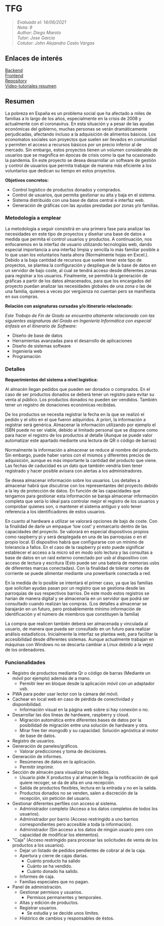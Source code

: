 # TFG
> *Evaluado el: 14/06/2021*  
> *Nota: 9*  
> *Author: Diego Maroto*  
> *Tutor: Jose García*  
> *Cotutor: John Alejandro Casto Vargas*  

## Enlaces de interés

[Backend](https://economato-social-api.herokuapp.com)  
[Frontend](https://economato-social.herokuapp.com)  
[Repository](https://github.com/DiegoMGar/TFG)  
[Video-tutoriales resumen](https://drive.google.com/drive/folders/1pv-6iishQkM29StiSHUyY74lWEVx0t6q)  

## Resumen

La pobreza en España es un problema social que ha afectado a miles de familias a lo largo de los años, especialmente en la crisis de 2008 y actualmente con el coronavirus. En esta situación y a pesar de las ayudas económicas del gobierno, muchas personas se verán dramáticamente perjudicadas, afectando incluso a la adquisición de alimentos básicos.
Los economatos sociales son proyectos que suelen ser llevados en comunidad y permiten el acceso a recursos básicos por un precio inferior al de mercado. Sin embargo, estos proyectos tienen un volumen considerable de usuarios que se magnifica en épocas de crisis como la que ha ocasionado la pandemia.
En este proyecto se desea desarrollar un software de gestión y control de usuarios que permita trabajar de manera más eficiente a los voluntarios que dedican su tiempo en estos proyectos.  

**Objetivos concretos:**  
- Control logístico de productos donados y comprados.
- Control de usuarios, que permita gestionar su alta y baja en el sistema.
- Sistema distribuido con una base de datos central e interfaz web.
- Generación de gráficas con las ayudas prestadas por zonas y/o familias.

### Metodología a emplear

La metodología a seguir consistirá en una primera fase para analizar las necesidades en este tipo de proyectos y diseñar una base de datos a medida que permita el control usuarios y productos. A continuación, nos enfocaremos en la interfaz de usuario utilizando tecnologías web, dando especial importancia a una interfaz limpia y sencilla lo más familiar posible a lo que usan los voluntarios hasta ahora (Normalmente hojas en Excel.). Debido a la baja cantidad de recursos que suelen tener este tipo de proyectos, se plantea la configuración y despliegue de la base de datos en un servidor de bajo coste, al cual se tendrá acceso desde diferentes zonas para registrar a los usuarios. Finalmente, se permitirá la generación de gráficas a partir de los datos almacenados, para que los encargados del proyecto puedan analizar las necesidades globales de una zona o las de una familia, quienes a veces por vergüenza no cuentan pero se manifiesta en sus compras.

**Relación con asignaturas cursadas y/o itinerario relacionado:**

*Este Trabajo de Fin de Grado se encuentra altamente relacionado con las siguientes asignaturas del Grado en Ingeniería Informática con especial énfasis en el itinerario de Software:*
 
- Diseño de base de datos
- Herramientas avanzadas para el desarrollo de aplicaciones
- Diseño de sistemas software
- Ingeniería web
- Programación

### Detalles

**Requerimientos del sistema a nivel logística:**

Al almacén llegan pedidos que pueden ser donados o comprados. En el caso de ser productos donados se deberá tener un registro para evitar su venta al público. Los productos donados no pueden ser vendidos. También tener un registro de donaciones económicas recibidas.

De los productos se necesita registrar la fecha en la que se realizó el pedido y el sitio en el que fueron adquiridos. A priori, la información a registrar será genérica. Almacenar la información utilizando por ejemplo el ISBN puede no ser viable, debido al limitado personal que se dispone como para hacer el registro de los productos al detalle (Aunque se puede valor automatizar este apartado mediante una lectura de QR o código de barras)

Normalmente la información a almacenar se reduce al nombre del producto. Sin embargo, puede haber varios con el mismos y diferentes precios de adquisición, aunque es más importante la cantidad del producto que viene.
Las fechas de caducidad es un dato que también vendría bien tener registrado y hacer posible avisara con alertas a los administradores.

Se desea almacenar información sobre los usuarios. Los detalles a almacenar habrá que discutirse con los representantes del proyecto debido a la ley de protección de datos. En función de las capacidades que tengamos para gestionar esta información se baraja almacenar información completa que sería lo ideal para controlar mejor el registro de los usuarios y comprobar quienes son, o mantener el sistema antiguo y solo tener referencia a los identificadores de estos usuarios.

En cuanto al hardware a utilizar se valorará opciones de bajo de coste. Con la finalidad de darle un empaque ‘low cost’ y enmarcarlo dentro de las capacidades del proyecto. Se valorará en especial dispositivos propios como raspberry pi y será desplegada en una de las parroquias o en el propio local. El dispositivo habrá que configurarse con un mínimo de tolerancia a fallos. En el caso de la raspberry pi esto puede significar establecer el acceso a la micro sd en modo solo lectura y las consultas a base de datos en un raid externo conectado por usb al dispositivo con acceso de lectura y escritura (Esto puede ser una batería de memorias usbs de diferentes marcas conectadas). Con la finalidad de tolerar cortes de corriente se puede alimentar mediante una powerbank conectada a red.

En la medida de lo posible se intentará el primer caso, ya que las familias que solicitan ayudas pasan por un registro que se gestiona desde las parroquias de sus respectivos barrios. De este modo estos registros se harían de manera digital y se almacenaría en un servidor que podrá ser consultado cuando realizan las compras. (Los detalles a almacenar se barajarán en un futuro, pero probablemente mínimo información de identificación y el número de miembros que constituyen la familia)

La compra que realicen también deberá ser almacenada y vinculada al usuario, de manera que pueda ser consultado en un futuro para realizar análisis estadísticos.
Inicialmente la interfaz se plantea web, para facilitar la accesibilidad desde diferentes sistemas. Aunque actualmente trabajan en máquinas con Windows no se descarta cambiar a Linux debido a la vejez de los ordenadores.


### Funcionalidades

- Registro de productos mediante Qr o código de barras (Mediante un móvil por ejemplo) además de a mano.
    - Permitir leer en bloque desde la aplicación móvil con un adaptador usb.
- PWA para poder usar lector con la cámara del móvil.
- Cachear en local web en caso de pérdida de conectividad y disponibilidad.
    - Información visual en la página web sobre si hay conexión o no.
- Desarrollar las dos líneas de hardware, raspberry y cloud.
    - Migración automática entre diferentes bases de datos por la posibilidad de migración entre una solución de hardware y otra.
    - Mirar free tier mongodb y su capacidad. Solución agnóstica al motor de base de datos.
- Registro de usuarios.
- Generación de paneles/gráficos.
    - Valorar predicciones y toma de decisiones.
- Generación de informes.
    - Resúmenes de datos en la aplicación.
    - Permitir imprimir.
- Sección de almacén para visualizar los pedidos.
    - Usuario pide X productos y al almacén le llega la notificación de qué quiere recoger, se da de alta en una recepción.
    - Salida de productos flexibles, lectura en la entrada y no en la salida.
    - Productos donados no se venden, salen a discreción de la recepción, sin petición del usuario.
- Gestionar diferentes perfiles con acceso al sistema.
    - Administrador completo (Acceso a los datos completos de todos los usuarios).
    - Administrador por barrio (Acceso restringido a uno barrios correspondientes pero accesible a toda la información).
    - Administrador (Sin acceso a los datos de ningún usuario pero con capacidad de modificar los elementos).
- "Caja" (Acceso restringido para procesar las solicitudes de venta de los productos a los usuarios).
    - Dejar un listado de pedidos pendientes de cobrar al de la caja.
    - Apertura y cierre de cajas diarias.
        - Cuánto producto ha salido
        - Cuánto se ha vendido.
        - Cuánto donado ha salido.
    - Informes de caja.
    - Familias especiales que no pagan.
- Panel de administración.
    - Gestionar permisos y usuarios.
        - Permisos permanentes y temporales.
    - Altas y edición de productos.
    - Registrar usuarios.
        - Se estudia y se decide unos límites.
    - Histórico de cambios y responsables de éstos.
